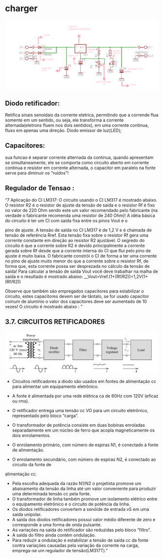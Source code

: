 # charger

![](https://github.com/ICMC/charger/blob/master/power.png)

## Diodo retificador:

Retifica sinais senoidais da corrente eletrica, permitindo que a corrende flua somente em um sentido, ou seja, ele     transforma a corrente alternada(eletrons fluem nos dois sentidos), em uma corrente continua,
fluxo em apenas uma direção.
Diodo emissor de luz(LED);

## Capacitores:
 sua funcao é separar corrente alternada da continua, quando apresentam se simultaneamente,
ele se comporta como circuito aberto em corrente continua e resistor em corrente alternada,
o capacitor em paralelo na fonte serve para diminuir os “ruidos”!

## Regulador de Tensao :
“7 Aplicação do CI LM317:
O circuito usando o CI LM317 é mostrado abaixo.  O resistor R2 é o resistor de 
ajuste da tensão de saída e o resistor Rf é fixo no valor de 220 Ohm sendo este um 
valor recomendado pelo fabricante (na verdade o fabricante recomenda uma resistor 
de 240 Ohm)!
A idéia básica do circuito é ter um CI com saída fixa entre os pinos Vout e o 


pino de ajuste. A tensão de saída no CI LM317 é de 1,2 V e é chamada de tensão de 
referência Rref. Esta tensão fixa sobre o resistor Rf gera uma corrente constante em 
direção ao resistor R2 ajustável. O segredo do circuito é que a corrente sobre R2 é 
devido principalmente a corrente gerada sobre Rf desde que a corrente interna do CI 
que flui pelo pino  de ajuste é muito baixa. O fabricante constrói o CI de forma a ter 
uma corrente no pino de ajuste muito menor do que a corrente sobre o resistor Rf, de
forma que, esta corrente possa ser desprezada no cálculo da tensão de saída!
Para calcular a tensão de saída Vout você deve trabalhar na malha de saída e o 
resultado é mostrado abaixo:
__Vout=Vref.(1+(Rf/R2))=1,2V(1+(Rf/R2))

Observe que também são empregados capacitores para estabilizar o circuito, 
estes capacitores devem ser de tântalo, se for usado capacitor comum de alumínio o 
valor dos capacitores deve ser aumentado de 10 vezes!
O circuito é mostrado abaixo : ”


## 3.7. CIRCUITOS RETIFICADORES
![](https://github.com/ICMC/charger/blob/master/circuitosRetificadores.png)

 * Circuitos retificadores a diodo são usados em fontes de alimentação cc para alimentar  um
equipamento eletrônico.

 *  A fonte é alimentada por uma rede elétrica ca de 60Hz com 120V (eficaz ou rms).
 * O retificador entrega uma tensão cc VO para um circuito eletrônico, representado pelo bloco
“carga”.
 * O transformador de potência consiste em duas bobinas enroladas separadamente em um
núcleo de ferro que acopla magneticamente os dois enrolamentos.
 * O enrolamento primário, com número de espiras N1, é conectado à fonte de alimentação.
 * O enrolamento secundário, com número de espiras N2, é conectado ao circuito da fonte de



alimentação cc.
* Pela escolha adequada da razão N1/N2 o projetista promove um abaixamento da tensão da
linha até um valor conveniente para produzir uma determinada tensão cc pela fonte.
* O transformador de linha também promove um  isolamento elétrico entre o equipamento
eletrônico e o circuito de potência da linha.
* Os diodos retificadores convertem a senóide de entrada vS em uma saída unipolar.
* A saída dos diodos retificadores possui valor médio diferente de zero e corresponde a uma 
forma de onda pulsante. 
* As variações na saída do retificador são reduzidas pelo bloco “filtro”.  
* A saída do filtro ainda contém ondulação. 
* Para reduzir a ondulação e estabilizar a tensão de  saída  cc da fonte contra variações 
causadas pela variação da corrente na carga, emprega-se um regulador de tensão(LM317T).”

